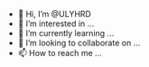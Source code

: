 - 👋 Hi, I’m @ULYHRD
- 👀 I’m interested in ...
- 🌱 I’m currently learning ...
- 💞️ I’m looking to collaborate on ...
- 📫 How to reach me ...

<!---
ULYHRD/ULYHRD is a ✨ special ✨ repository because its `README.md` (this file) appears on your GitHub profile.
You can click the Preview link to take a look at your changes.
--->
